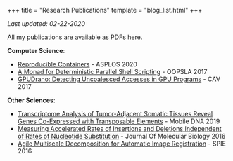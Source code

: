 +++
title = "Research Publications"
template = "blog_list.html"
+++

_Last updated: 02-22-2020_

All my publications are available as PDFs here.

**Computer Science**:
- [Reproducible Containers](/resources/publications/dettrace.pdf) - ASPLOS 2020
- [A Monad for Deterministic Parallel Shell Scripting](/resources/publications/detflow.pdf) - OOPSLA 2017
- [GPUDrano: Detecting Uncoalesced Accesses in GPU Programs](/resources/publications/gpudrano.pdf) - CAV 2017

**Other Sciences**:
- [Transcriptome Analysis of Tumor-Adjacent Somatic Tissues Reveal Genes Co-Expressed with Transposable Elements](/resources/publications/indels.pdf) - Mobile DNA 2019
- [Measuring Accelerated Rates of Insertions and Deletions Independent of Rates of Nucleotide Substitution](/resources/publications/indels.pdf) - Journal Of Molecular Biology 2016
- [Agile Multiscale Decomposition for Automatic Image Registration](/resources/publications/shearlets.pdf) - SPIE 2016
